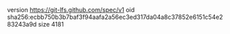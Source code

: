 version https://git-lfs.github.com/spec/v1
oid sha256:ecbb750b3b7baf3f94aafa2a56ec3ed317da04a8c37852e6151c54e283243a9d
size 4181
